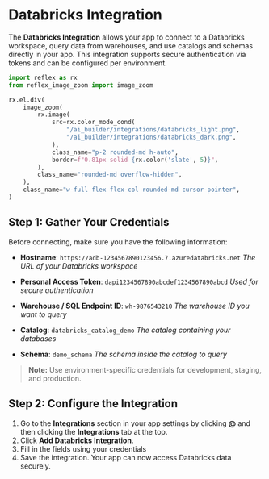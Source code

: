 # Databricks Integration

The **Databricks Integration** allows your app to connect to a Databricks workspace, query data from warehouses, and use catalogs and schemas directly in your app. This integration supports secure authentication via tokens and can be configured per environment.

```python exec
import reflex as rx
from reflex_image_zoom import image_zoom
```

```python eval
rx.el.div(
    image_zoom(
        rx.image(
            src=rx.color_mode_cond(
                "/ai_builder/integrations/databricks_light.png",
                "/ai_builder/integrations/databricks_dark.png",
            ),
            class_name="p-2 rounded-md h-auto",
            border=f"0.81px solid {rx.color('slate', 5)}",
        ),
        class_name="rounded-md overflow-hidden",
    ),
    class_name="w-full flex flex-col rounded-md cursor-pointer",
)
```

## Step 1: Gather Your Credentials

Before connecting, make sure you have the following information:

- **Hostname**: `https://adb-1234567890123456.7.azuredatabricks.net`
  *The URL of your Databricks workspace*

- **Personal Access Token**: `dapi1234567890abcdef1234567890abcd`
  *Used for secure authentication*

- **Warehouse / SQL Endpoint ID**: `wh-9876543210`
  *The warehouse ID you want to query*

- **Catalog**: `databricks_catalog_demo`
  *The catalog containing your databases*

- **Schema**: `demo_schema`
  *The schema inside the catalog to query*

> **Note:** Use environment-specific credentials for development, staging, and production.

## Step 2: Configure the Integration

1. Go to the **Integrations** section in your app settings by clicking **@** and then clicking the **Integrations** tab at the top.
2. Click **Add Databricks Integration**.
3. Fill in the fields using your credentials
4. Save the integration. Your app can now access Databricks data securely.
